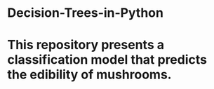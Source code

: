 # Decision-Trees-in-Python
# This repository presents a classification model that predicts the edibility of mushrooms.
